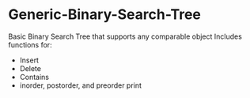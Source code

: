 # Generic-Binary-Search-Tree
Basic Binary Search Tree that supports any comparable object
Includes functions for:
- Insert
- Delete
- Contains
- inorder, postorder, and preorder print
